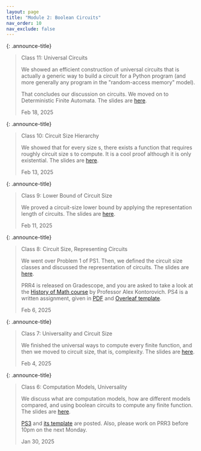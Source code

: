 ```yaml
---
layout: page
title: "Module 2: Boolean Circuits"
nav_order: 10
nav_exclude: false
---
```


{: .announce-title}
> Class 11: Universal Circuits
> 
> We showed an efficient construction of universal circuits that is actually a generic way to build a circuit for a Python program (and more generally any program in the "random-access memory" model). 
> 
> That concludes our discussion on circuits. We moved on to Deterministic Finite Automata. The slides are [here](assets/pdf/cs3120-class11-ink.pdf).
> 
> Feb 18, 2025

{: .announce-title}
> Class 10: Circuit Size Hierarchy
> 
> We showed that for every size s, there exists a function that requires roughly circuit size s to compute. It is a cool proof although it is only existential. The slides are [here](assets/pdf/cs3120-class10-ink.pdf).
> 
> Feb 13, 2025

{: .announce-title}
> Class 9: Lower Bound of Circuit Size
> 
> We proved a circuit-size lower bound by applying the representation length of circuits. The slides are [here](assets/pdf/cs3120-class9-ink.pdf).
> 
> Feb 11, 2025

{: .announce-title}
> Class 8: Circuit Size, Representing Circuits
> 
> We went over Problem 1 of PS1. Then, we defined the circuit size classes and discussed the representation of circuits. The slides are [here](assets/pdf/cs3120-class8-ink.pdf).
> 
> PRR4 is released on Gradescope, and you are asked to take a look at the [History of Math course](https://sites.math.rutgers.edu/~alexk/2024F101/) by Professor Alex Kontorovich. PS4 is a written assignment, given in [PDF](assets/pdf/cs3120-ps4.pdf) and [Overleaf template](https://www.overleaf.com/read/ggsvhxdwnxbg#34b764).
> 
> Feb 6, 2025

{: .announce-title}
> Class 7: Universality and Circuit Size
> 
> We finished the universal ways to compute every finite function, and then we moved to circuit size, that is, complexity. The slides are [here](assets/pdf/cs3120-class7-ink.pdf).
> 
> Feb 4, 2025

{: .announce-title}
> Class 6: Computation Models, Universality
> 
> We discuss what are computation models, how are different models compared, and using boolean circuits to compute any finite function. The slides are [here](assets/pdf/cs3120-class6-ink.pdf).
> 
> [PS3](assets/pdf/cs3120-ps3.pdf) and [its template](https://www.overleaf.com/read/ncsjqgfrjfys#f36733) are posted. Also, please work on PRR3 before 10pm on the next Monday. 
> 
> Jan 30, 2025
